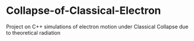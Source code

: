 # Collapse-of-Classical-Electron
Project on C++ simulations of electron motion under Classical Collapse due to theoretical radiation
